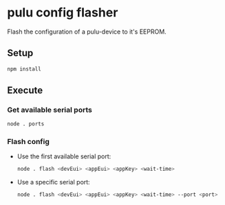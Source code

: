 # pulu config flasher

Flash the configuration of a pulu-device to it's EEPROM.

## Setup

```bash
npm install
```

## Execute

### Get available serial ports

```bash
node . ports
```

### Flash config

- Use the first available serial port:

    ```bash
    node . flash <devEui> <appEui> <appKey> <wait-time>
    ```

- Use a specific serial port:

    ```bash
    node . flash <devEui> <appEui> <appKey> <wait-time> --port <port>
    ```
